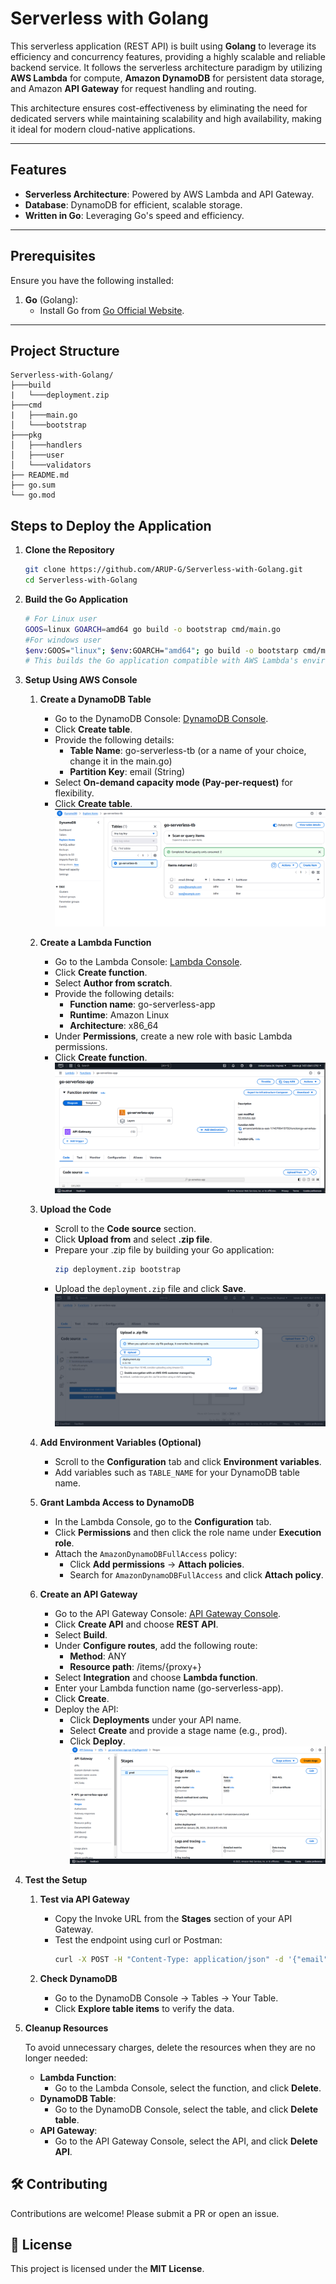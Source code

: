 # Serverless with Golang

This serverless application (REST API) is built using **Golang** to leverage its efficiency and concurrency features, providing a highly scalable and reliable backend service. It follows the serverless architecture paradigm by utilizing **AWS Lambda** for compute, **Amazon DynamoDB** for persistent data storage, and Amazon **API Gateway** for request handling and routing.

This architecture ensures cost-effectiveness by eliminating the need for dedicated servers while maintaining scalability and high availability, making it ideal for modern cloud-native applications.

---

## Features

- **Serverless Architecture**: Powered by AWS Lambda and API Gateway.
- **Database**: DynamoDB for efficient, scalable storage.
- **Written in Go**: Leveraging Go's speed and efficiency.

---

## Prerequisites

Ensure you have the following installed:

1. **Go** (Golang):
   - Install Go from [Go Official Website](https://golang.org/dl/).

---

## Project Structure

```plaintext
Serverless-with-Golang/
├───build
|   └───deployment.zip
├───cmd
|   ├───main.go
│   └───bootstrap
├───pkg
│   ├───handlers
│   ├───user
│   └───validators
├── README.md
├── go.sum
└── go.mod
```

## Steps to Deploy the Application

1. **Clone the Repository**
   ```bash
   git clone https://github.com/ARUP-G/Serverless-with-Golang.git
   cd Serverless-with-Golang
   ```

2. **Build the Go Application**
   ```bash
   # For Linux user
   GOOS=linux GOARCH=amd64 go build -o bootstrap cmd/main.go
   #For windows user
   $env:GOOS="linux"; $env:GOARCH="amd64"; go build -o bootstarp cmd/main.go
   # This builds the Go application compatible with AWS Lambda's environment.
   ```

3. **Setup Using AWS Console**

   1. **Create a DynamoDB Table**
      - Go to the DynamoDB Console: [DynamoDB Console](https://console.aws.amazon.com/dynamodb).
      - Click **Create table**.
      - Provide the following details:
        - **Table Name**: go-serverless-tb (or a name of your choice, change it in the main.go)
        - **Partition Key**: email (String)
      - Select **On-demand capacity mode (Pay-per-request)** for flexibility.
      - Click **Create table**.
      ![DBTAble](image/db.png)

   2. **Create a Lambda Function**
      - Go to the Lambda Console: [Lambda Console](https://console.aws.amazon.com/lambda).
      - Click **Create function**.
      - Select **Author from scratch**.
      - Provide the following details:
        - **Function name**: go-serverless-app
        - **Runtime**: Amazon Linux 
        - **Architecture**: x86_64
      - Under **Permissions**, create a new role with basic Lambda permissions.
      - Click **Create function**.
      ![Lamda func](image/lambda.png)

   3. **Upload the Code**
      - Scroll to the **Code source** section.
      - Click **Upload from** and select **.zip file**.
      - Prepare your .zip file by building your Go application:
        ```bash
        zip deployment.zip bootstrap
        ```
      - Upload the `deployment.zip` file and click **Save**.
      ![Deployment](image/zip.png)

   4. **Add Environment Variables (Optional)**
      - Scroll to the **Configuration** tab and click **Environment variables**.
      - Add variables such as `TABLE_NAME` for your DynamoDB table name.

   5. **Grant Lambda Access to DynamoDB**
      - In the Lambda Console, go to the **Configuration** tab.
      - Click **Permissions** and then click the role name under **Execution role**.
      - Attach the `AmazonDynamoDBFullAccess` policy:
        - Click **Add permissions** → **Attach policies**.
        - Search for `AmazonDynamoDBFullAccess` and click **Attach policy**.

   6. **Create an API Gateway**
      - Go to the API Gateway Console: [API Gateway Console](https://console.aws.amazon.com/apigateway).
      - Click **Create API** and choose **REST API**.
      - Select **Build**.
      - Under **Configure routes**, add the following route:
        - **Method**: ANY
        - **Resource path**: /items/{proxy+}
      - Select **Integration** and choose **Lambda function**.
      - Enter your Lambda function name (go-serverless-app).
      - Click **Create**.
      - Deploy the API:
        - Click **Deployments** under your API name.
        - Select **Create** and provide a stage name (e.g., prod).
        - Click **Deploy**.
      ![api-gateway](image/api-gate.png)

4. **Test the Setup**

   1. **Test via API Gateway**
      - Copy the Invoke URL from the **Stages** section of your API Gateway.
      - Test the endpoint using curl or Postman:
        ```bash
        curl -X POST -H "Content-Type: application/json" -d '{"email": "test@example.com","firstName": "Kernel", "lastName": "Dev"}' https://<API_ID>.execute-api.<REGION>.amazonaws.com/prod/items
        ```

   2. **Check DynamoDB**
      - Go to the DynamoDB Console → Tables → Your Table.
      - Click **Explore table items** to verify the data.

5. **Cleanup Resources**

   To avoid unnecessary charges, delete the resources when they are no longer needed:

   - **Lambda Function**:
     - Go to the Lambda Console, select the function, and click **Delete**.
   - **DynamoDB Table**:
     - Go to the DynamoDB Console, select the table, and click **Delete table**.
   - **API Gateway**:
     - Go to the API Gateway Console, select the API, and click **Delete API**.
## 🛠️ Contributing
Contributions are welcome! Please submit a PR or open an issue.

## 📜 License
This project is licensed under the **MIT License**.
